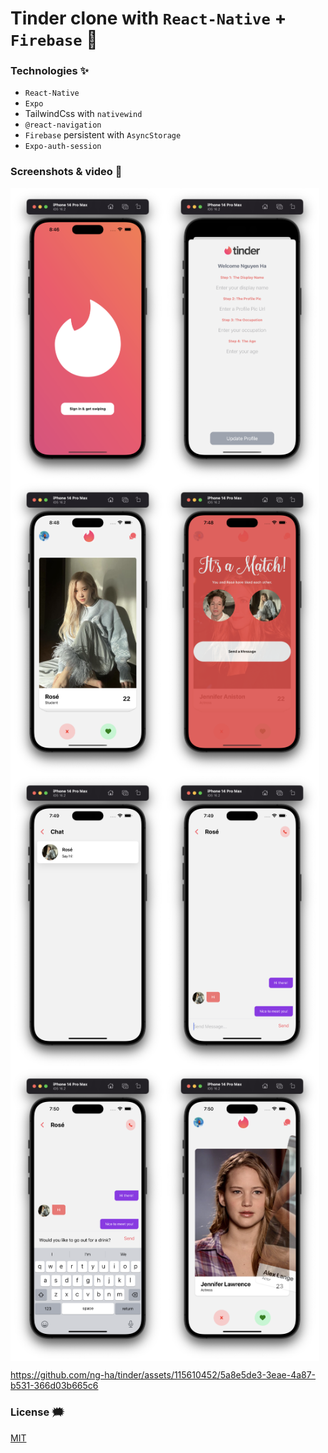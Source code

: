 # Tinder clone with `React-Native` + `Firebase` :sparkling_heart:

### Technologies ✨

- `React-Native`
- `Expo`
- TailwindCss with `nativewind`
- `@react-navigation`
- `Firebase` persistent with `AsyncStorage`
- `Expo-auth-session`

### Screenshots & video 🌃

<div style="display: flex; flex-wrap: wrap">
<img width="49%" src="./github-images/1.png" alt="ng-ha" />
<img width="49%" src="./github-images/2.png" alt="ng-ha" />
<img width="49%" src="./github-images/3.png" alt="ng-ha" />
<img width="49%" src="./github-images/4.png" alt="ng-ha" />
<img width="49%" src="./github-images/5.png" alt="ng-ha" />
<img width="49%" src="./github-images/6.png" alt="ng-ha" />
<img width="49%" src="./github-images/7.png" alt="ng-ha" />
<img width="49%" src="./github-images/8.png" alt="ng-ha" />
</div>

https://github.com/ng-ha/tinder/assets/115610452/5a8e5de3-3eae-4a87-b531-366d03b665c6


### License :right_anger_bubble:

[MIT](https://choosealicense.com/licenses/mit/)
